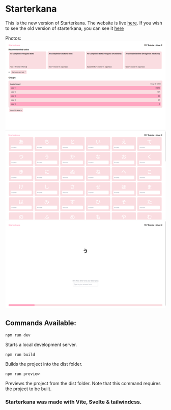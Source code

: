 # Starterkana

This is the new version of Starterkana. The website is live [here](http://www.starterkana.onrender.com). If you wish to see the old version of starterkana, you can see it [here](http://www.starterkana.web.app)

Photos:
![](imgs/dashboard.png)
![](imgs/quiz.png)
![](imgs/speed_skills.png)

## Commands Available:

```
npm run dev
```

Starts a local development server.

```
npm run build
```

Builds the project into the dist folder.

```
npm run preview
```

Previews the project from the dist folder. Note that this command requires the project to be built.

### Starterkana was made with Vite, Svelte & tailwindcss.
